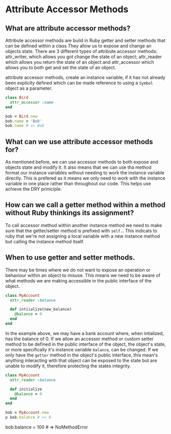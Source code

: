 # Attribute Accessor Methods

## What are attribute accessor methods?

Attribute accessor methods are build in Ruby getter and setter methods that can be defined within a class They allow us to expose and change an objects state. There are 3 different types of attribute accessor methods: attr_writer, which allows you got change the state of an object; attr_reader which allows you return the state of an object and attr_accessor which allows you to both get and set the state of an object. 

attribute accessor methods, create an instance variable, if it has not already been explicity defined which can be made reference to using a `Symbol` object as a parameter.

```ruby
class Bird
  attr_accessor :name
end

bob = Bird.new
bob.name = 'Bob'
bob.name # => Bob
```

## What can we use attribute accessor methods for?
As mentioned before, we can use accessor methods to both expose and objects state and modify it. It also means that we can use tha method format our instance variables without needing to work the instance variable directly. This is prefered as it means we only need to work with the instance variable in one place rather than throughout our code. This helps use achieve the DRY priniciple.

## How can we call a getter method within a method without Ruby thinkings its assignment?

To call accessor method within another instance method we need to make sure that the getter/setter method is prefixed with `self.`. This indicats to ruby that we're not assigning a local variable with a new instance method but calling the instance method itself. 


## When to use getter and setter methods.

There may be times where we do not want to expose an operation or behaviour within an object to misuse. This means we need to be aware of what methods we are making accessible in the public interface of the object. 

```ruby
class MyAccount
  attr_reader :balance

  def intiialize(new_balance)
  	@balance = 0
  end
end
```

In the example above, we may have a bank account where, when intialized, has the balance of 0. If we allow an accessor method or custom setter method to be defined in the public interface of the object, the object's state, or more specifically it's instance variable `balance`, can be changed. If we only have the `getter` method in the object's public interface, this mean's anything interacting with that object can be exposed to the state but are unable to modify it, therefore protecting the states integrity.

```ruby
class MyAccount
  attr_reader :balance

  def initialize
    @balance = 0
  end
end

bob = MyAccount.new
p bob.balance # => 0
```
bob.balance = 100 # => NoMethodError

```
